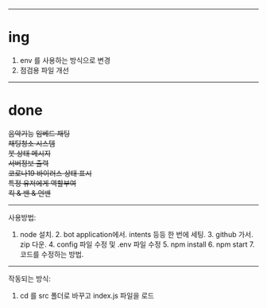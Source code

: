 ------------------------
# ing
1. env 를 사용하는 방식으로 변경
2. 점검용 파일 개선





------------------------
# done
~~음악기능~~
~~임베드 채팅~~  
~~채팅청소 시스템~~  
~~봇 상태 메시지~~  
~~서버정보 출력~~  
~~코로나19 바이러스 상태 표시~~  
~~특정 유저에게 역할부여~~  
~~킥 & 밴 & 언밴~~  



------------------------      
사용방법:
   1. node 설치.
    2. bot application에서. intents 등등 한 번에 세팅.
    3. github 가서. zip 다운.
    4. config 파일 수정 및 .env 파일 수정
    5. npm install
    6. npm start
    7. 코드를 수정하는 방법.



------------------------     
작동되는 방식:
   1. cd 를 src 폴더로 바꾸고 index.js 파일을 로드
